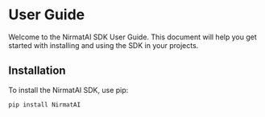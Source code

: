 # User Guide

Welcome to the NirmatAI SDK User Guide. This document will help you get started with installing and using the SDK in your projects.

## Installation

To install the NirmatAI SDK, use pip:

```bash
pip install NirmatAI
```